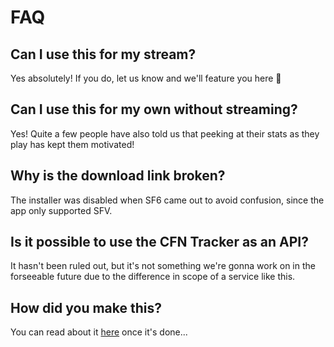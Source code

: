 # FAQ

## Can I use this for my stream?
Yes absolutely! If you do, let us know and we'll feature you here 💪

## Can I use this for my own without streaming?
Yes! Quite a few people have also told us that peeking at their stats as they play has kept them motivated!

## Why is the download link broken?
The installer was disabled when SF6 came out to avoid confusion, since the app only supported SFV.

## Is it possible to use the CFN Tracker as an API?
It hasn't been ruled out, but it's not something we're gonna work on in the forseeable future due to the difference in scope of a service like this.

## How did you make this?
You can read about it [here](https://www.williamsjokvist.se/cases/cfn-tracker) once it's done...
